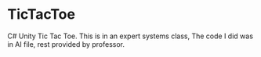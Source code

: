 # TicTacToe
C# Unity Tic Tac Toe.  This is in an expert systems class, The code I did was in AI file, rest provided by professor.
